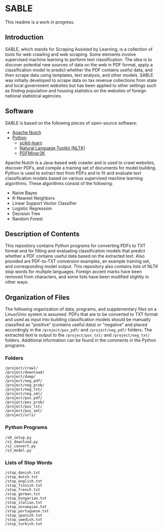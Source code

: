 # SABLE

This readme is a work in progress.

## Introduction

SABLE, which stands for Scraping Assisted by Learning, is a collection of tools for web crawling and web scraping.  Some elements involve supervised machine learning to perform text classification.  The idea is to discover potential new sources of data on the web in PDF format, apply a classification model to predict whether the PDF contains useful data, and then scrape data using templates, text analysis, and other models.  SABLE was initially developed to scrape data on tax revenue collections from state and local government websites but has been applied to other settings such as finding population and housing statistics on the websites of foreign national statistical agencies.

## Software

SABLE is based on the following pieces of open-source software:

* [Apache Nutch](http://nutch.apache.org/)
* [Python](http://www.python.org/)
  * [scikit-learn](http://www.scikit-learn.org/stable/)
  * [Natural Language Toolkit (NLTK)](https://www.nltk.org/)
  * [PDFMiner3K](https://github.com/jaepil/pdfminer3k/)

Apache Nutch is a Java-based web crawler and is used to crawl websites, discover PDFs, and compile a training set of documents for model building.  Python is used to extract text from PDFs and to fit and evaluate text classification models based on various supervised machine learning algorithms.  These algorithms consist of the following:

* Naive Bayes
* K-Nearest Neighbors
* Linear Support Vector Classifier
* Logistic Regression
* Decision Tree
* Random Forest

## Description of Contents

This repository contains Python programs for converting PDFs to TXT format and for fitting and evaluating classification models that predict whether a PDF contains useful data based on the extracted text.  Also provided are PDF-to-TXT conversion examples, an example training set, and corresponding model output.  This repository also contains lists of NLTK stop words for multiple languages.  Foreign accent marks have been removed from characters, and some lists have been modified slightly in other ways.

## Organization of Files

The following organization of data, programs, and supplementary files on a Linux/Unix system is assumed.  PDFs that are to be converted to TXT format and used as input into building classification models should be manually classified as "positive" (contains useful data) or "negative" and placed accordingly in the ```/project/pos_pdf/``` and ```/project/neg_pdf/``` folders.  The extracted text is output to the ```/project/pos_txt/``` and ```/project/neg_txt/``` folders.  Additional information can be found in the comments in the Python programs. <br />

### Folders

```
/project/crawl/
/project/download/
/project/dump/
/project/neg_pdf/
/project/neg_prob/
/project/neg_txt/
/project/neg_xml/
/project/pos_pdf/
/project/pos_prob/
/project/pos_txt/
/project/pos_xml/
/project/urls/
```

### Python Programs

```
/s0_setup.py
/s1_download.py
/s2_convert.py
/s3_model.py
```

### Lists of Stop Words

```
/stop_danish.txt
/stop_dutch.txt
/stop_english.txt
/stop_finnish.txt
/stop_french.txt
/stop_german.txt
/stop_hungarian.txt
/stop_italian.txt
/stop_norwegian.txt
/stop_portuguese.txt
/stop_spanish.txt
/stop_swedish.txt
/stop_turkish.txt
```
